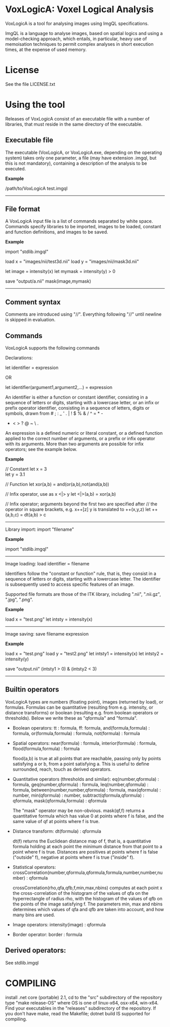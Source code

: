 VoxLogicA: Voxel Logical Analysis
=================================

VoxLogicA is a tool for analysing images using ImgQL specifications.

ImgQL is a language to analyse images, based on spatial
logics and using a model-checking approach, which entails, in
particular, heavy use of memoisation techniques to permit complex
analyses in short execution times, at the expense of used memory.


License
=======

See the file LICENSE.txt


Using the tool
==============

Releases of VoxLogicA consist of an executable file with a number of
libraries, that must reside in the same directory of the executable.

Executable file
---------------

The executable (VoxLogicA, or VoxLogicA.exe, depending on the operating
system) takes only one parameter, a file (may have extension .imgql,
but this is not mandatory), containing a description of the analysis
to be executed.
 
**Example** 

/path/to/VoxLogicA test.imgql

-----------------------------


File format
-----------

A VoxLogicA input file is a list of commands separated by white
space. Commands specify libraries to be imported, images to be loaded,
constant and function definitions, and images to be saved.

**Example**

import "stdlib.imgql"

load x = "images/nii/test3d.nii"
load y = "images/nii/mask3d.nii"

let image = intensity(x)
let mymask = intensity(y) > 0

save "output/a.nii" mask(image,mymask)

---------------------------


Comment syntax
--------------

Comments are introduced using "//". Everything following "//" until
newline is skipped in evaluation.


Commands
--------

VoxLogicA supports the following commands

Declarations:

let identifier = expression

OR

let identifier(argument1,argument2,...) = expression

An identifier is either a function or constant identifier, consisting
in a sequence of letters or digits, starting with a lowercase letter,
or an infix or prefix operator identifier, consisting in a sequence of
letters, digits or symbols, drawn from # ; : _ ' . | ! $ % & / ^ = * -
+ < > ? @ ~ \ .

An expression is a defined numeric or literal constant, or a defined
function applied to the correct number of arguments, or a prefix or
infix operator with its arguments. More than two arguments are
possible for infix operators; see the example below.

**Example**

// Constant
let x = 3 		
let y = 3.1

// Function
let xor(a,b) = and(or(a,b),not(and(a,b)) 	

// Infix operator, use as x <|> y
let <|>(a,b) = xor(a,b)

// Infix operator; arguments beyond the first two are specified after
// the operator in square brackets, e.g. x++[z] y is translated to
++(x,y,z)
let ++(a,b,c) = dt(a,b) > c
								

---------------------------


Library import: import "filename"

**Example**

import "stdlib.imgql"

---------------------------

Image loading: load identifier = filename

Identifiers follow the "constant or function" rule, that is, they
consist in a sequence of letters or digits, starting with a lowercase
letter. The identifier is subsequently used to access specific
features of an image.

Supported file formats are those of the ITK library, including ".nii",
".nii.gz", ".jpg", ".png".

**Example**

load x = "test.png"
let intsty = intensity(x)

--------------------------

Image saving: save filename expression

**Example**

load x = "test.png"
load y = "test2.png"
let intsty1 = intensity(x)
let intsty2 = intensity(y)

save "output.nii" (intsty1 > 0) & (intsty2 < 3)

---------------------------

Builtin operators
-----------------

VoxLogicA types are numbers (floating point), images (returned by load),
or formulas. Formulas can be quantitative (resulting from
e.g. intensity, or distance transforms) or boolean (resulting
e.g. from boolean operators or thresholds). Below we write these as
"qformula" and "formula".

- Boolean operators: 
	tt : formula,
	ff: formula,
	and(formula,formula) : formula,
	or(formula,formula) : formula,
	not(formula) : formula

- Spatial operators: 
	near(formula) : formula,
	interior(formula) : formula,
	flood(formula,formula) : formula

	flood(a,b) is true at all points that are reachable, passing
	only by points satisfying a or b, from a point satisfying
	a. This is useful to define surrounded, reach, touch as
	derived operators.

- Quantitative operators (thresholds and similar): 
	eq(number,qformula) : formula,
	geq(number,qformula) : formula,
	leq(number,qformula) : formula, 
	between(number,number,qformula) : formula,
	max(qformula) : number,
	min(qformula) : number, 
	subtract(qformula,qformula) : qformula,
	mask(qformula,formula) : qformula

	The "mask" operator may be non-obvious. mask(qf,f) returns a
	quantitative formula which has value 0 at points where f is
	false, and the same value of qf at points where f is true.

- Distance transform: 
	dt(formula) : qformula

	dt(f) returns the Euclidean distance map of f, that is, a
	quantitative formula holding at each point the minimum
	distance from that point to a point where f is true.
	Distances are positives at points where f is false ("outside"
	f), negative at points where f is true ("inside" f).

- Statistical operators:
	crossCorrelation(number,qformula,qformula,formula,number,number,number) : qformula

	crossCorrelation(rho,qfa,qfb,f,min,max,nbins) computes at each
	point x the cross-correlation of the histogram of the values
	of qfa on the hyperrectangle of radius rho, with the histogram
	of the values of qfb on the points of the image satisfying
	f. The parameters min, max and nbins determines which values
	of qfa and qfb are taken into account, and how many bins are
	used.

- Image operators:
	intensity(image) : qformula

- Border operator:
	border : formula


Derived operators:
------------------

See stdlib.imgql


COMPILING
=========

install .net core (portable) 2.1, cd to the "src" subdirectory of the repository type "make release-OS" where OS is one of linux-x64, osx-x64, win-x64. Find your executables in the "releases" subdirectory of the repository. If you don't have make, read the Makefile; dotnet build IS supported for compiling.
